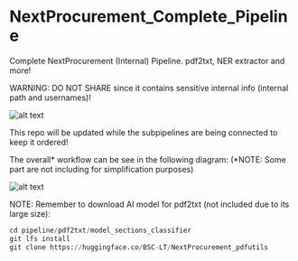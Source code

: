 # NextProcurement_Complete_Pipeline
Complete NextProcurement (Internal) Pipeline. pdf2txt, NER extractor and more!

WARNING: DO NOT SHARE since it contains sensitive internal info (internal path and usernames)!


![alt text](https://github.com/langtech-bsc/NextProcurement_Complete_Pipeline/blob/main/.img/nextprocurement_logo.jpeg "NextProcurementLogo")




This repo will be updated while the subpipelines are being connected to keep it ordered!



The overall* workflow can be see in the following diagram:
(*NOTE: Some part are not including for simplification purposes)


![alt text](https://github.com/langtech-bsc/NextProcurement_Complete_Pipeline/blob/main/workflow/NextProcurement_Workflow.png "NextProcurementWorkflow_as_png")



NOTE: Remember to download AI model for pdf2txt (not included due to its large size):

```python
cd pipeline/pdf2txt/model_sections_classifier
git lfs install
git clone https://huggingface.co/BSC-LT/NextProcurement_pdfutils
 ```
